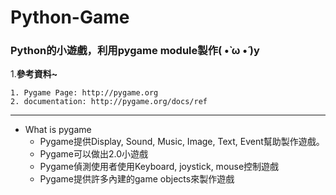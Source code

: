 # Python-Game
### Python的小遊戲，利用pygame module製作( •̀ ω •́ )y

1.**參考資料~**

    1. Pygame Page: http://pygame.org
    2. documentation: http://pygame.org/docs/ref
 ------

* What is pygame
  * Pygame提供Display, Sound, Music, Image, Text, Event幫助製作遊戲。
  * Pygame可以做出2.0小遊戲
  * Pygame偵測使用者使用Keyboard, joystick, mouse控制遊戲
  * Pygame提供許多內建的game objects來製作遊戲
